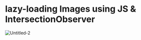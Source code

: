 # lazy-loading Images using JS & IntersectionObserver

![Untitled-2](https://user-images.githubusercontent.com/30295076/185798951-a8e1316c-3f91-4f55-a4d4-0e4b7302a67d.jpg)

